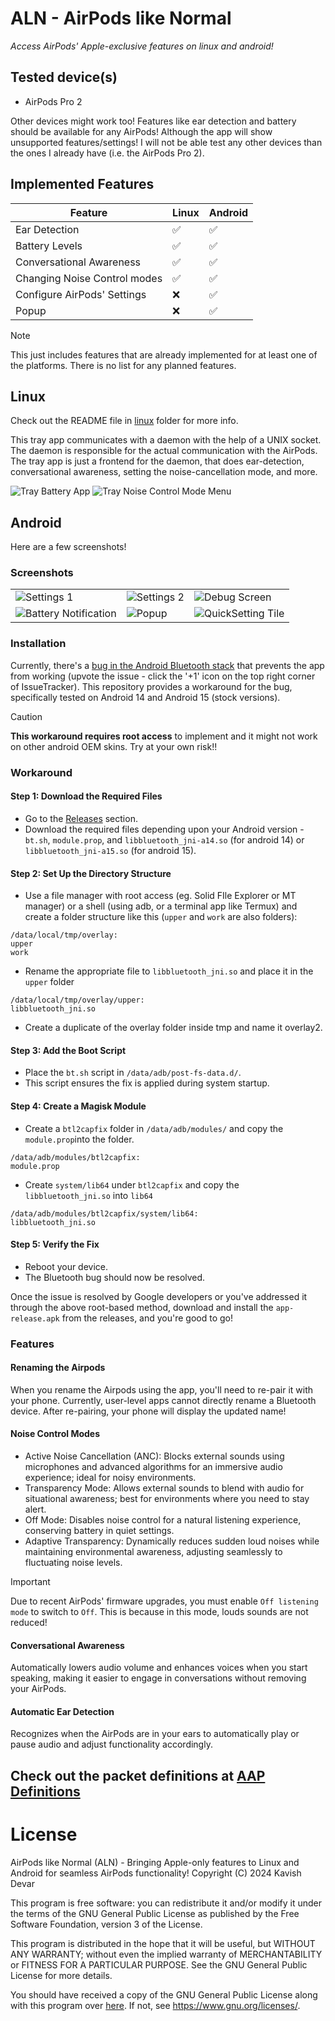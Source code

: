 # ALN - AirPods like Normal
*Access AirPods' Apple-exclusive features on linux and android!*

## Tested device(s)
- AirPods Pro 2

Other devices might work too! Features like ear detection and battery should be available for any AirPods! Although the app will show unsupported features/settings! I will not be able test any other devices than the ones I already have (i.e. the AirPods Pro 2).

## Implemented Features

| Feature | Linux | Android |
| --- | --- | --- |
| Ear Detection | ✅ | ✅ |
| Battery Levels | ✅ | ✅ |
| Conversational Awareness | ✅ | ✅ |
| Changing Noise Control modes | ✅ | ✅ |
| Configure AirPods' Settings | ❌ | ✅ |
| Popup | ❌ | ✅ |

> [!NOTE]
> This just includes features that are already implemented for at least one of the platforms. There is no list for any planned features.

## Linux
Check out the README file in [linux](/linux) folder for more info.

This tray app communicates with a daemon with the help of a UNIX socket. The daemon is responsible for the actual communication with the AirPods. The tray app is just a frontend for the daemon, that does ear-detection, conversational awareness, setting the noise-cancellation mode, and more.

![Tray Battery App](/linux/imgs/tray-icon-hover.png)
![Tray Noise Control Mode Menu](/linux/imgs/tray-icon-menu.png)

## Android

Here are a few screenshots!

### Screenshots

| | | |
|-------------------|-------------------|-------------------|
| ![Settings 1](/android/imgs/settings-1.png) | ![Settings 2](/android/imgs/settings-2.png) | ![Debug Screen](/android/imgs/debug.png) |
| ![Battery Notification](/android/imgs/notification.png) | ![Popup](/android/imgs/popup.png) | ![QuickSetting Tile](/android/imgs/qstile.png) |

### Installation

Currently, there's a [bug in the Android Bluetooth stack](https://issuetracker.google.com/issues/371713238) that prevents the app from working (upvote the issue - click the '+1' icon on the top right corner of IssueTracker). This repository provides a workaround for the bug, specifically tested on Android 14 and Android 15 (stock versions). 

> [!CAUTION]
> **This workaround requires root access** to implement and it might not work on other android OEM skins. Try at your own risk!!

### Workaround

#### Step 1: Download the Required Files
- Go to the [Releases](https://github.com/kavishdevar/aln/releases) section.
- Download the required files depending upon your Android version - `bt.sh`, `module.prop`, and `libbluetooth_jni-a14.so` (for android 14) or `libbluetooth_jni-a15.so` (for android 15).

#### Step 2: Set Up the Directory Structure

- Use a file manager with root access (eg. Solid FIle Explorer or MT manager) or a shell (using adb, or a terminal app like Termux) and create a folder structure like this (`upper` and `work` are also folders):

```
/data/local/tmp/overlay:
upper
work
```
- Rename the appropriate file to `libbluetooth_jni.so` and place it in the `upper` folder
```
/data/local/tmp/overlay/upper:
libbluetooth_jni.so
```
- Create a duplicate of the overlay folder inside tmp  and name it overlay2.

#### Step 3: Add the Boot Script

- Place the `bt.sh` script in `/data/adb/post-fs-data.d/`.
- This script ensures the fix is applied during system startup.

#### Step 4: Create a Magisk Module
- Create a `btl2capfix` folder in `/data/adb/modules/` and copy the `module.prop`into the folder.
```
/data/adb/modules/btl2capfix:
module.prop
```
- Create `system/lib64` under `btl2capfix` and copy the `libbluetooth_jni.so` into `lib64`
```
/data/adb/modules/btl2capfix/system/lib64:
libbluetooth_jni.so
```

#### Step 5: Verify the Fix
- Reboot your device.
- The Bluetooth bug should now be resolved.
  
Once the issue is resolved by Google developers or you've addressed it through the above root-based method, download and install the `app-release.apk` from the releases, and you're good to go!

### Features

#### Renaming the Airpods
When you rename the Airpods using the app, you'll need to re-pair it with your phone. Currently, user-level apps cannot directly rename a Bluetooth device. After re-pairing, your phone will display the updated name!

#### Noise Control Modes

- Active Noise Cancellation (ANC): Blocks external sounds using microphones and advanced algorithms for an immersive audio experience; ideal for noisy environments.
- Transparency Mode: Allows external sounds to blend with audio for situational awareness; best for environments where you need to stay alert.
- Off Mode: Disables noise control for a natural listening experience, conserving battery in quiet settings.
- Adaptive Transparency: Dynamically reduces sudden loud noises while maintaining environmental awareness, adjusting seamlessly to fluctuating noise levels.

> [!IMPORTANT]
> Due to recent AirPods' firmware upgrades, you must enable `Off listening mode` to switch to `Off`. This is because in this mode, louds sounds are not reduced!

#### Conversational Awareness

Automatically lowers audio volume and enhances voices when you start speaking, making it easier to engage in conversations without removing your AirPods.

#### Automatic Ear Detection

Recognizes when the AirPods are in your ears to automatically play or pause audio and adjust functionality accordingly.

## Check out the packet definitions at [AAP Definitions](/AAP%20Definitions.md)

# License

AirPods like Normal (ALN) - Bringing Apple-only features to Linux and Android for seamless AirPods functionality!
Copyright (C) 2024 Kavish Devar

This program is free software: you can redistribute it and/or modify
it under the terms of the GNU General Public License as published by
the Free Software Foundation, version 3 of the License.

This program is distributed in the hope that it will be useful,
but WITHOUT ANY WARRANTY; without even the implied warranty of
MERCHANTABILITY or FITNESS FOR A PARTICULAR PURPOSE.  See the
GNU General Public License for more details.

You should have received a copy of the GNU General Public License
along with this program over [here](/LICENSE). If not, see <https://www.gnu.org/licenses/>.
